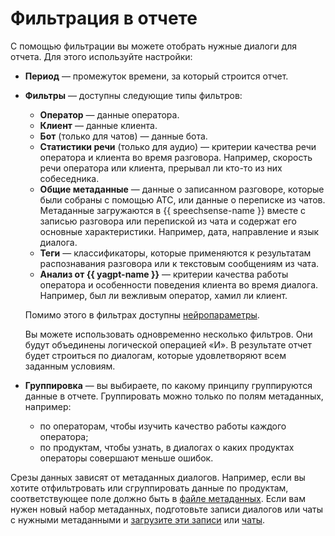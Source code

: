 # Фильтрация в отчете

С помощью фильтрации вы можете отобрать нужные диалоги для отчета. Для этого используйте настройки:

* **Период** — промежуток времени, за который строится отчет.
* **Фильтры** — доступны следующие типы фильтров:

    * **Оператор** — данные оператора.
    * **Клиент** — данные клиента.
    * **Бот** (только для чатов) — данные бота.
    * **Статистики речи** (только для аудио) — критерии качества речи оператора и клиента во время разговора. Например, скорость речи оператора или клиента, прерывал ли кто-то из них собеседника.
    * **Общие метаданные** — данные о записанном разговоре, которые были собраны с помощью АТС, или данные о переписке из чатов. Метаданные загружаются в {{ speechsense-name }} вместе с записью разговора или перепиской из чата и содержат его основные характеристики. Например, дата, направление и язык диалога.
    * **Теги** — классификаторы, которые применяются к результатам распознавания разговора или к текстовым сообщениям из чата.
    * **Анализ от {{ yagpt-name }}** — критерии качества работы оператора и особенности поведения клиента во время диалога. Например, был ли вежливым оператор, хамил ли клиент.

    Помимо этого в фильтрах доступны [нейропараметры](../../../speechsense/concepts/reports/neuro-parameters.md).

    Вы можете использовать одновременно несколько фильтров. Они будут объединены логической операцией «И». В результате отчет будет строиться по диалогам, которые удовлетворяют всем заданным условиям.

* **Группировка** — вы выбираете, по какому принципу группируются данные в отчете. Группировать можно только по полям метаданных, например:

   * по операторам, чтобы изучить качество работы каждого оператора;
   * по продуктам, чтобы узнать, в диалогах о каких продуктах операторы совершают меньше ошибок.

Срезы данных зависят от метаданных диалогов. Например, если вы хотите отфильтровать или сгруппировать данные по продуктам, соответствующее поле должно быть в [файле метаданных](../../../speechsense/quickstart.md#set-space). Если вам нужен новый набор метаданных, подготовьте записи диалогов или чаты с нужными метаданными и [загрузите эти записи](../../../speechsense/operations/data/upload-data.md) или [чаты](../../../speechsense/operations/data/upload-chat-text.md).

